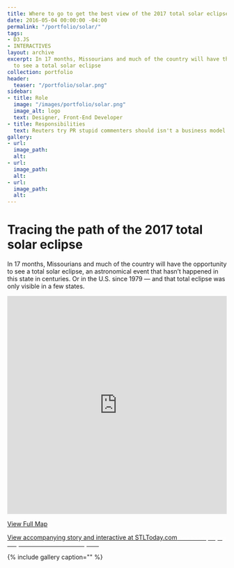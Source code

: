 ```yaml
---
title: Where to go to get the best view of the 2017 total solar eclipse
date: 2016-05-04 00:00:00 -04:00
permalink: "/portfolio/solar/"
tags:
- D3.JS
- INTERACTIVES
layout: archive
excerpt: In 17 months, Missourians and much of the country will have the opportunity
  to see a total solar eclipse
collection: portfolio
header:
  teaser: "/portfolio/solar.png"
sidebar:
- title: Role
  image: "/images/portfolio/solar.png"
  image_alt: logo
  text: Designer, Front-End Developer
- title: Responsibilities
  text: Reuters try PR stupid commenters should isn't a business model
gallery:
- url: 
  image_path: 
  alt: 
- url: 
  image_path: 
  alt: 
- url: 
  image_path: 
  alt: 
---
```


# Tracing the path of the 2017 total solar eclipse

In 17 months, Missourians and much of the country will have the opportunity to see a total solar eclipse, an astronomical event that hasn’t happened in this state in centuries. Or in the U.S. since 1979 — and that total eclipse was only visible in a few states.

<iframe src="https://carlvlewis.cartodb.com/viz/828597de-f9e6-11e5-9e6e-0ef24382571b/embed_map" width="100%" height="500" frameborder="no" scrolling="no"></iframe>

[View Full Map](https://carlvlewis.cartodb.com/viz/828597de-f9e6-11e5-9e6e-0ef24382571b/embed_map)

[View accompanying story and interactive at STLToday.com<small style="padding-bottom:6px;color:#FFFFFF">View accompanying story and interactive at STLToday.com</small>](http://www.stltoday.com/news/local/metro/mark-the-calendar-missouri-and-illinois-are-prime-spots-for/article_555ef784-cb18-5b9b-a9c7-9b301a4a0ce2.html)

{% include gallery caption="" %}
